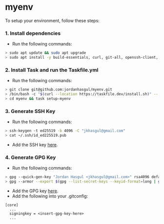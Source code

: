 # myenv

To setup your environment, follow these steps:

### 1. Install dependencies

* Run the following commands:

```bash
> sudo apt update && sudo apt upgrade
> sudo apt install -y build-essentials, curl, git-all, openssh-client, gpg
```

### 2. Install Task and run the Taskfile.yml

* Run the following commands:

```bash
> git clone git@github.com:jordanhasgul/myenv.git
> /bin/bash -c "$(curl --location https://taskfile.dev/install.sh)" -- -d -b /usr/local/bin
> cd myenv && task setup-myenv
```

### 3. Generate SSH Key

* Run the following commands:

```bash
> ssh-keygen -t ed25519 -b 4096 -C "jkhasgul@gmail.com"
> cat ~/.ssh/id_ed225519.pub
```

* Add the SSH key [here](https://github.com/settings/ssh/new). 

### 4. Generate GPG Key

* Run the following commands:

```bash
> gpg --quick-gen-key "Jordan Hasgul <jkhasgul@gmail.com>" rsa4096 default never
> gpg --armor --export $(gpg --list-secret-keys --keyid-format=long | grep "^sec" | sed -E 's#^sec[[:space:]]+[^/]+/([^[:space:]]+).*#\1#g')
```

* Add the GPG key [here](https://github.com/settings/gpg/new).
* Add the following into your .gitconfig:

```
[core]
  ...
  signingkey = <insert-gpg-key-here>
  ...
```
